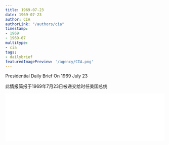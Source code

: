 ```yaml
---
title: 1969-07-23
date: 1969-07-23
author: CIA 
authorLink: "/authors/cia"
timestamp: 
- 1969
- 1969-07
multitype: 
- cia
tags: 
- dailybrief
featuredImagePreview: '/agency/CIA.png'
---
```



Presidential Daily Brief On 1969 July 23

此情报简报于1969年7月23日被递交给时任美国总统

<!--more-->





<div id="over" style="width:100%; overflow:hidden"> <iframe id="sFrame" name="sFrame" frameborder="no" border="0"  allowfullscreen marginwidth="0" scrolling="no" src = " /CIA/1969-07-23.html "  style = " position:absulute; width: 806px; top: 300;" > </iframe> </div>